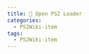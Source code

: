 ```yaml
---
title: 📖 Open PS2 Loader
categories:
  - PS2Wiki-item
tags:
  - PS2Wiki-item
---
```


<span class="visually-hidden"><meta http-equiv="refresh" content="0; url=https://ps2wiki.github.io/documentation/homebrew/Open-PS2-Loader/index.html"></span>
